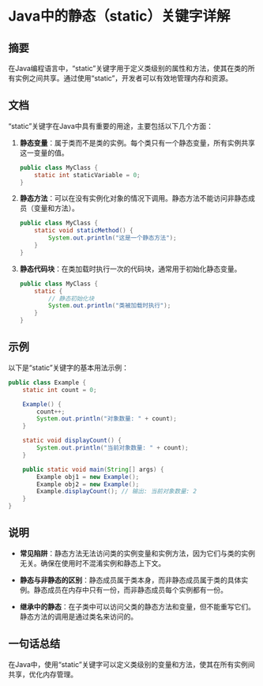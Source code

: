 <!--
Meta Description: # Java中的静态（static）关键字详解 ## 摘要 在Java编程语言中，“static”关键字用于定义类级别的属性和方法，使其在类的所有实例之间共享。通过使用“static”，开发者可以有效地管理内存和资源。 ## 文档 “static”关键字在Java中具有重要的用途，主要包括以下几个方...
Meta Keywords: static, example, public, java, class
-->

# Java中的静态（static）关键字详解

## 摘要
在Java编程语言中，“static”关键字用于定义类级别的属性和方法，使其在类的所有实例之间共享。通过使用“static”，开发者可以有效地管理内存和资源。

## 文档
“static”关键字在Java中具有重要的用途，主要包括以下几个方面：

1. **静态变量**：属于类而不是类的实例。每个类只有一个静态变量，所有实例共享这一变量的值。
  
   ```java
   public class MyClass {
       static int staticVariable = 0;
   }
   ```

2. **静态方法**：可以在没有实例化对象的情况下调用。静态方法不能访问非静态成员（变量和方法）。
   
   ```java
   public class MyClass {
       static void staticMethod() {
           System.out.println("这是一个静态方法");
       }
   }
   ```

3. **静态代码块**：在类加载时执行一次的代码块，通常用于初始化静态变量。
   
   ```java
   public class MyClass {
       static {
           // 静态初始化块
           System.out.println("类被加载时执行");
       }
   }
   ```

## 示例
以下是“static”关键字的基本用法示例：

```java
public class Example {
    static int count = 0;

    Example() {
        count++;
        System.out.println("对象数量: " + count);
    }

    static void displayCount() {
        System.out.println("当前对象数量: " + count);
    }

    public static void main(String[] args) {
        Example obj1 = new Example();
        Example obj2 = new Example();
        Example.displayCount(); // 输出: 当前对象数量: 2
    }
}
```

## 说明
- **常见陷阱**：静态方法无法访问类的实例变量和实例方法，因为它们与类的实例无关。确保在使用时不混淆实例和静态上下文。
  
- **静态与非静态的区别**：静态成员属于类本身，而非静态成员属于类的具体实例。静态成员在内存中只有一份，而非静态成员每个实例都有一份。

- **继承中的静态**：在子类中可以访问父类的静态方法和变量，但不能重写它们。静态方法的调用是通过类名来访问的。

## 一句话总结
在Java中，使用“static”关键字可以定义类级别的变量和方法，使其在所有实例间共享，优化内存管理。